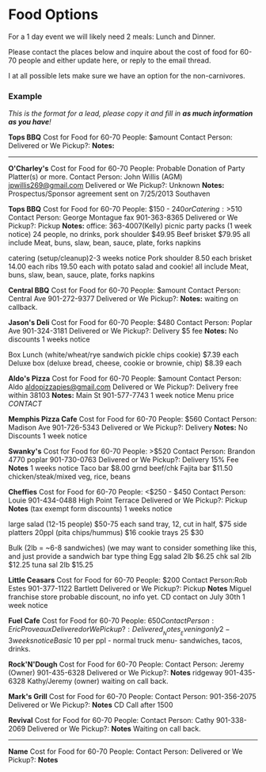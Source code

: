 Food Options
====

For a 1 day event we will likely need 2 meals: Lunch and Dinner.

Please contact the places below and inquire about the cost of food for 60-70 people and either update here, or reply to the email thread.

I at all possible lets make sure we have an option for the non-carnivores.


### Example

_This is the format for a lead, please copy it and fill in __as much information as you have__!_

__Tops BBQ__
Cost for Food for 60-70 People: $amount
Contact Person:
Delivered or We Pickup?:
__Notes:__

---

__O'Charley's__
Cost for Food for 60-70 People: Probable Donation of Party Platter(s) or more.
Contact Person: John Willis (AGM) jpwillis269@gmail.com
Delivered or We Pickup?: Unknown
__Notes:__
Prospectus/Sponsor agreement sent on 7/25/2013
Southaven


__Tops BBQ__
Cost for Food for 60-70 People: $150 - $240 or Catering: >$510 
Contact Person: George Montague fax 901-363-8365
Delivered or We Pickup?: Pickup
__Notes:__
office: 363-4007(Kelly) 
picnic party packs (1 week notice)
24 people, no drinks,
pork shoulder $49.95
Beef brisket $79.95
all include
Meat, buns, slaw, bean, sauce, plate, forks napkins

catering (setup/cleanup)2-3 weeks notice
Pork shoulder 8.50 each
brisket 14.00 each
ribs 19.50 each with potato salad and cookie!
all include
Meat, buns, slaw, bean, sauce, plate, forks napkins


__Central BBQ__
Cost for Food for 60-70 People: $amount
Contact Person: Central Ave 901-272-9377
Delivered or We Pickup?:
__Notes:__
waiting on callback.


__Jason's Deli__
Cost for Food for 60-70 People: $480
Contact Person: Poplar Ave 901-324-3181
Delivered or We Pickup?: Delivery $5 fee
__Notes:__
No discounts
1 weeks notice

Box Lunch (white/wheat/rye sandwich pickle chips cookie) $7.39 each
Deluxe box (deluxe bread, cheese, cookie or brownie, chip) $8.39 each


__Aldo's Pizza__
Cost for Food for 60-70 People: $amount
Contact Person: Aldo aldopizzapies@gmail.com
Delivered or We Pickup?: Delivery free within 38103
__Notes:__
Main St 901-577-7743
1 week notice
Menu price
*CONTACT* 


__Memphis Pizza Cafe__
Cost for Food for 60-70 People: $560
Contact Person: Madison Ave 901-726-5343
Delivered or We Pickup?: Delivery
__Notes:__
No Discounts
1 week notice


__Swanky's__
Cost for Food for 60-70 People: >$520
Contact Person: Brandon 4770 poplar 901-730-0763
Delivered or We Pickup?: Delivery 15% Fee
__Notes__
1 weeks notice
Taco bar $8.00 grnd beef/chk
Fajita bar $11.50 chicken/steak/mixed veg, rice, beans


__Cheffies__
Cost for Food for 60-70 People: <$250 - $450
Contact Person: Louie 901-434-0488 High Point Terrace 
Delivered or We Pickup?: Pickup
__Notes__
(tax exempt form discounts)
1 weeks notice

large salad (12-15 people) $50-75 each
sand tray, 12, cut in half, $75
side platters
20ppl (pita chips/hummus) $16
cookie trays 25 $30

Bulk (2lb = ~6-8 sandwiches) (we may want to consider something like this, and just provide a sandwich bar type thing
Egg salad 2lb $6.25
chk sal 2lb $12.25
tuna sal 2lb $15.25


__Little Ceasars__
Cost for Food for 60-70 People: $200
Contact Person:Rob Estes 901-377-1122 Bartlett
Delivered or We Pickup?: Pickup
__Notes__
Miguel franchise store
probable discount, no info yet. CD contact on July 30th
1 week notice


__Fuel Cafe__
Cost for Food for 60-70 People: $650
Contact Person:Eric Proveaux
Delivered or We Pickup?: Delivered
__Notes__
Evening only
2-3 weeks notice
Basic ~$10 per ppl - normal truck menu- sandwiches, tacos, drinks.


__Rock'N'Dough__
Cost for Food for 60-70 People:
Contact Person: Jeremy (Owner) 901-435-6328
Delivered or We Pickup?:
__Notes__
ridgeway 901-435-6328 Kathy/Jeremy (owner)
waiting on call back.


__Mark's Grill__
Cost for Food for 60-70 People:
Contact Person: 901-356-2075
Delivered or We Pickup?:
__Notes__
CD Call after 1500


__Revival__
Cost for Food for 60-70 People:
Contact Person: Cathy 901-338-2069
Delivered or We Pickup?:
__Notes__
Waiting on call back.


---

__Name__
Cost for Food for 60-70 People:
Contact Person:
Delivered or We Pickup?:
__Notes__



